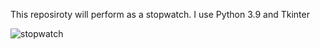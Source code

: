 This reposiroty will perform as a stopwatch. I use Python 3.9 and Tkinter 

![stopwatch](https://user-images.githubusercontent.com/129203784/235418288-3d315c67-4bfa-44ed-825d-201810361e80.gif)
